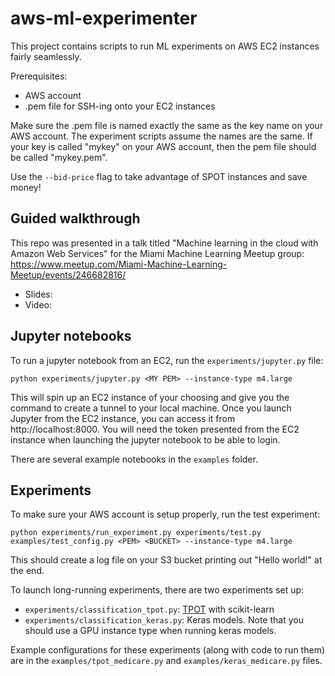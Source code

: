 # aws-ml-experimenter

This project contains scripts to run ML experiments on AWS EC2 instances fairly seamlessly.

Prerequisites:

* AWS account
* .pem file for SSH-ing onto your EC2 instances

Make sure the .pem file is named exactly the same as the key name on your AWS account. The experiment scripts assume the names are the same. If your key is called "mykey" on your AWS account, then the pem file should be called "mykey.pem".

Use the `--bid-price` flag to take advantage of SPOT instances and save money!

## Guided walkthrough

This repo was presented in a talk titled "Machine learning in the cloud with Amazon Web Services" for the Miami Machine Learning Meetup group: https://www.meetup.com/Miami-Machine-Learning-Meetup/events/246682816/

* Slides: 
* Video: 

## Jupyter notebooks

To run a jupyter notebook from an EC2, run the `experiments/jupyter.py` file:
 
`python experiments/jupyter.py <MY PEM> --instance-type m4.large`

This will spin up an EC2 instance of your choosing and give you the command to create a tunnel to your local machine. Once you launch Jupyter from the EC2 instance, you can access it from http://localhost:8000. You will need the token presented from the EC2 instance when launching the jupyter notebook to be able to login.

There are several example notebooks in the `examples` folder.

## Experiments

To make sure your AWS account is setup properly, run the test experiment:

`python experiments/run_experiment.py experiments/test.py examples/test_config.py <PEM> <BUCKET> --instance-type m4.large`

This should create a log file on your S3 bucket printing out "Hello world!" at the end.

To launch long-running experiments, there are two experiments set up:

* `experiments/classification_tpot.py`: [TPOT](https://github.com/EpistasisLab/tpot) with scikit-learn 
* `experiments/classification_keras.py`: Keras models. Note that you should use a GPU instance type when running keras models.

Example configurations for these experiments (along with code to run them) are in the `examples/tpot_medicare.py` and `examples/keras_medicare.py` files.

